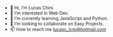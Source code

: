 - 👋 Hi, I’m Lucas Chini.
- 👀 I’m interested in Web Dev.
- 🌱 I’m currently learning JavaScript and Python.
- 💞️ I’m looking to collaborate on Easy Projects.
- 📫 How to reach me lucasc_lcm@hotmail.com

